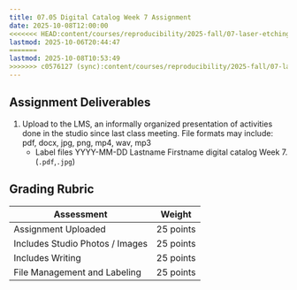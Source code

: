 ```yaml
---
title: 07.05 Digital Catalog Week 7 Assignment
date: 2025-10-08T12:00:00
<<<<<<< HEAD:content/courses/reproducibility/2025-fall/07-laser-etching-and-cutting/07-04-digital-catalog-week-7-assignment.md
lastmod: 2025-10-06T20:44:47
=======
lastmod: 2025-10-08T10:53:49
>>>>>>> c0576127 (sync):content/courses/reproducibility/2025-fall/07-laser-etching-and-cutting/07-05-digital-catalog-week-7-assignment.md
---
```


## Assignment Deliverables

1. Upload to the LMS, an informally organized presentation of activities done in the studio since last class meeting. File formats may include: pdf, docx, jpg, png, mp4, wav, mp3
   - Label files YYYY-MM-DD Lastname Firstname digital catalog Week 7.(`.pdf`,`.jpg`)

## Grading Rubric

<div class="responsive-table-markdown">

| Assessment                      | Weight    |
| ------------------------------- | --------- |
| Assignment Uploaded             | 25 points |
| Includes Studio Photos / Images | 25 points |
| Includes Writing                | 25 points |
| File Management and Labeling    | 25 points |

</div>
